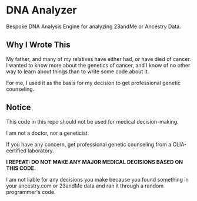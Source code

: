 # DNA Analyzer
Bespoke DNA Analysis Engine for analyzing 23andMe or Ancestry Data.

## Why I Wrote This
My father, and many of my relatives have either had, or have died of cancer. I wanted to know more about the genetics of cancer, and I know of no other way to learn about things than to write some code about it. 

For me, I used it as the basis for my decision to get professional genetic counseling. 

## Notice
This code in this repo should not be used for medical decision-making. 

I am not a doctor, nor a geneticist. 

If you have any concern, get professional genetic counseling from a CLIA-certified laboratory. 

**I REPEAT: DO NOT MAKE ANY MAJOR MEDICAL DECISIONS BASED ON THIS CODE.**

I am not liable for any decisions you make because you found something in your ancestry.com or 23andMe data and ran it through a random programmer's code. 

